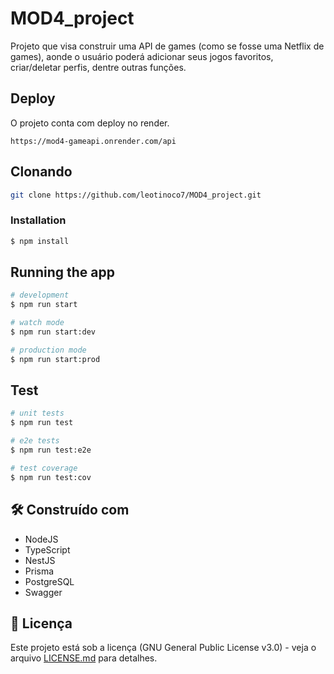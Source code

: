 # MOD4_project

Projeto que visa construir uma API de games (como se fosse uma Netflix de games), aonde o usuário poderá adicionar seus jogos favoritos, criar/deletar perfis, dentre outras funções.

## Deploy

O projeto conta com deploy no render.
````Link:
https://mod4-gameapi.onrender.com/api
````

## Clonando

````bash
git clone https://github.com/leotinoco7/MOD4_project.git
````

### Installation

```bash
$ npm install
````

## Running the app

```bash
# development
$ npm run start

# watch mode
$ npm run start:dev

# production mode
$ npm run start:prod
```

## Test

```bash
# unit tests
$ npm run test

# e2e tests
$ npm run test:e2e

# test coverage
$ npm run test:cov
```

## 🛠️ Construído com

- NodeJS
- TypeScript
- NestJS
- Prisma
- PostgreSQL
- Swagger

## 📄 Licença

Este projeto está sob a licença (GNU General Public License v3.0) - veja o arquivo [LICENSE.md](https://github.com/leotinoco7/MOD4_project/blob/main/LICENSE) para detalhes.
